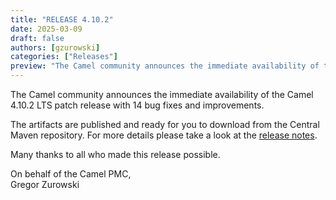 ```yaml
---
title: "RELEASE 4.10.2"
date: 2025-03-09
draft: false
authors: [gzurowski]
categories: ["Releases"]
preview: "The Camel community announces the immediate availability of the new Camel 4.10.2 LTS release"
---
```


The Camel community announces the immediate availability of the Camel 4.10.2 LTS patch release with 14 bug fixes and improvements.

The artifacts are published and ready for you to download from the Central Maven repository. For more details please take a look at the [release notes](/releases/release-4.10.2/).

Many thanks to all who made this release possible.

On behalf of the Camel PMC,  
Gregor Zurowski
